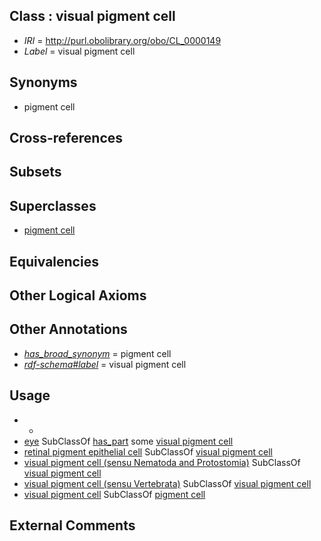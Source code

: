 
## Class : visual pigment cell

 * *IRI* = http://purl.obolibrary.org/obo/CL_0000149
 * *Label* = visual pigment cell

## Synonyms

 * pigment cell

## Cross-references


## Subsets


## Superclasses

 * [pigment cell](../../CL/47/CL_0000147.md)

## Equivalencies


## Other Logical Axioms


## Other Annotations

 * *[has_broad_synonym](../../ym/oboInOwl#hasBroadSynonym.md)* = pigment cell
 * *[rdf-schema#label](../../el/rdf-schema#label.md)* = visual pigment cell

## Usage

 * -
 * [eye](../../UBERON/70/UBERON_0000970.md) SubClassOf [has_part](../../BFO/51/BFO_0000051.md) some [visual pigment cell](../../CL/49/CL_0000149.md)
 * [retinal pigment epithelial cell](../../CL/86/CL_0002586.md) SubClassOf [visual pigment cell](../../CL/49/CL_0000149.md)
 * [visual pigment cell (sensu Nematoda and Protostomia)](../../CL/58/CL_0001658.md) SubClassOf [visual pigment cell](../../CL/49/CL_0000149.md)
 * [visual pigment cell (sensu Vertebrata)](../../CL/43/CL_0000343.md) SubClassOf [visual pigment cell](../../CL/49/CL_0000149.md)
 * [visual pigment cell](../../CL/49/CL_0000149.md) SubClassOf [pigment cell](../../CL/47/CL_0000147.md)

## External Comments

